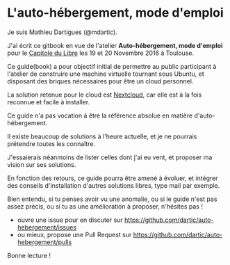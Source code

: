 # L'auto-hébergement, mode d'emploi

Je suis Mathieu Dartigues (@mdartic).

J'ai écrit ce gitbook en vue de l'atelier 
**Auto-hébergement, mode d'emploi**
pour le [Capitole du Libre](https://www.capitoledulibre.org/)
les 19 et 20 Novembre 2016 à Toulouse.

Ce guide(book) a pour objectif initial 
de permettre au public participant à l'atelier
de construire une machine virtuelle tournant sous Ubuntu, 
et disposant des briques nécessaires pour être un cloud personnel.

La solution retenue pour le cloud est [Nextcloud](http://nextcloud.com/), 
car elle est à la fois reconnue et facile à installer.

Ce guide n'a pas vocation à être la référence absolue en matière d'auto-hébergement.

Il existe beaucoup de solutions à l'heure actuelle,
et je ne pourrais prétendre toutes les connaître.

J'essaierais néanmoins de lister celles dont j'ai eu vent, 
et proposer ma vision sur ses solutions. 

En fonction des retours, ce guide pourra être amené à évoluer,
et intégrer des conseils d'installation d'autres solutions libres, 
type mail par exemple.

Bien entendu, 
si tu penses avoir vu une anomalie, 
ou si le guide n'est pas assez précis,
ou si tu as une amélioration à proposer, 
n'hésites pas !

- ouvre une issue pour en discuter sur <https://github.com/dartic/auto-hebergement/issues>
- ou mieux, propose une Pull Request sur <https://github.com/dartic/auto-hebergement/pulls>

Bonne lecture !